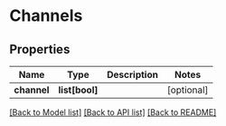 # Channels

## Properties
Name | Type | Description | Notes
------------ | ------------- | ------------- | -------------
**channel** | **list[bool]** |  | [optional] 

[[Back to Model list]](../README.md#documentation-for-models) [[Back to API list]](../README.md#documentation-for-api-endpoints) [[Back to README]](../README.md)



